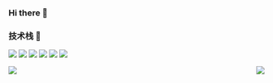 ### Hi there 👋

### 技术栈 :wrench:

<img src="https://img.shields.io/badge/HTML-239120?style=for-the-badge&logo=html5&logoColor=white">   <img src="https://img.shields.io/badge/CSS-239120?&style=for-the-badge&logo=css3&logoColor=white">   <img src="https://img.shields.io/badge/C%2B%2B-00599C?style=for-the-badge&logo=c%2B%2B&logoColor=white">   <img src="https://img.shields.io/badge/PHP-777BB4?style=for-the-badge&logo=php&logoColor=white">   <img src="https://img.shields.io/badge/MySQL-00000F?style=for-the-badge&logo=mysql&logoColor=white">   <img src="https://img.shields.io/badge/Python-14354C?style=for-the-badge&logo=python&logoColor=white">

<img   align="left" src="https://github-readme-stats.vercel.app/api?username=LCRCheney&locale=cn&line_height=33&show_icons=true&hide=&theme=&rank_icon=default&custom_title=我的统计数据"/><img   align="right" src="https://github-readme-stats.vercel.app/api/top-langs/?username=LCRCheney&locale=cn&line_height=33&theme=&langs_count=4&custom_title=我的常用语言"/>
<!--
**LCRCheney/lcrcheney** is a ✨ _special_ ✨ repository because its `README.md` (this file) appears on your GitHub profile.

Here are some ideas to get you started:

- 🔭 I’m currently working on ...
- 🌱 I’m currently learning ...
- 👯 I’m looking to collaborate on ...
- 🤔 I’m looking for help with ...
- 💬 Ask me about ...
- 📫 How to reach me: ...
- 😄 Pronouns: ...
- ⚡ Fun fact: ...
-->
